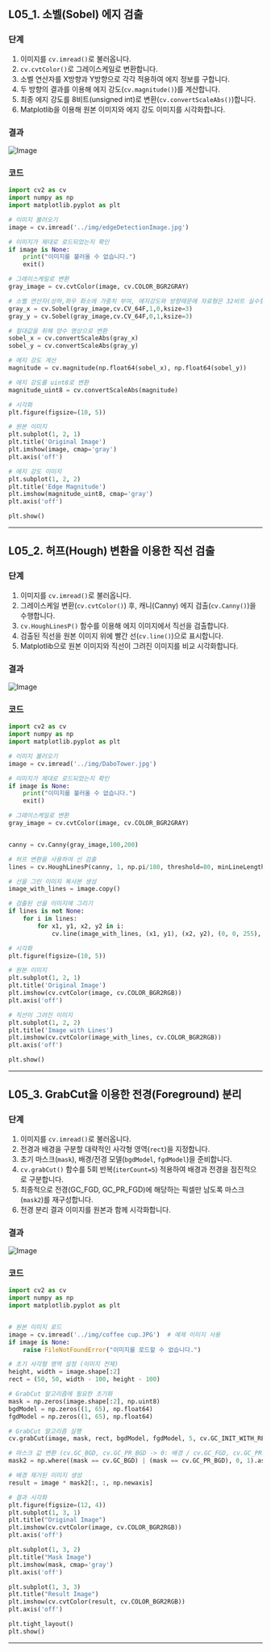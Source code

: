 

## L05_1. 소벨(Sobel) 에지 검출

### 단계
1. 이미지를 `cv.imread()`로 불러옵니다.  
2. `cv.cvtColor()`로 그레이스케일로 변환합니다.  
3. 소벨 연산자를 X방향과 Y방향으로 각각 적용하여 에지 정보를 구합니다.  
4. 두 방향의 결과를 이용해 에지 강도(`cv.magnitude()`)를 계산합니다.  
5. 최종 에지 강도를 8비트(unsigned int)로 변환(`cv.convertScaleAbs()`)합니다.  
6. Matplotlib을 이용해 원본 이미지와 에지 강도 이미지를 시각화합니다.

### 결과
![Image](https://github.com/user-attachments/assets/2b979aed-6709-4bc2-a777-1370f596fc1d)

### 코드
```Python
import cv2 as cv
import numpy as np
import matplotlib.pyplot as plt

# 이미지 불러오기
image = cv.imread('../img/edgeDetectionImage.jpg')

# 이미지가 제대로 로드되었는지 확인
if image is None:
    print("이미지를 불러올 수 없습니다.")
    exit()

# 그레이스케일로 변환
gray_image = cv.cvtColor(image, cv.COLOR_BGR2GRAY)

# 소벨 연산자(상하,좌우 화소에 가중치 부여, 에지강도와 방향때문에 자료형은 32비트 실수형인 cv.CV_32F)
gray_x = cv.Sobel(gray_image,cv.CV_64F,1,0,ksize=3)
gray_y = cv.Sobel(gray_image,cv.CV_64F,0,1,ksize=3)

# 절대값을 취해 양수 영상으로 변환
sobel_x = cv.convertScaleAbs(gray_x)
sobel_y = cv.convertScaleAbs(gray_y)

# 에지 강도 계산
magnitude = cv.magnitude(np.float64(sobel_x), np.float64(sobel_y))

# 에지 강도를 uint8로 변환
magnitude_uint8 = cv.convertScaleAbs(magnitude)

# 시각화
plt.figure(figsize=(10, 5))

# 원본 이미지
plt.subplot(1, 2, 1)
plt.title('Original Image')
plt.imshow(image, cmap='gray')
plt.axis('off')

# 에지 강도 이미지
plt.subplot(1, 2, 2)
plt.title('Edge Magnitude')
plt.imshow(magnitude_uint8, cmap='gray')
plt.axis('off')

plt.show()
```

---

## L05_2. 허프(Hough) 변환을 이용한 직선 검출

### 단계
1. 이미지를 `cv.imread()`로 불러옵니다.  
2. 그레이스케일 변환(`cv.cvtColor()`) 후, 캐니(Canny) 에지 검출(`cv.Canny()`)을 수행합니다.  
3. `cv.HoughLinesP()` 함수를 이용해 에지 이미지에서 직선을 검출합니다.  
4. 검출된 직선을 원본 이미지 위에 빨간 선(`cv.line()`)으로 표시합니다.  
5. Matplotlib으로 원본 이미지와 직선이 그려진 이미지를 비교 시각화합니다.

### 결과
![Image](https://github.com/user-attachments/assets/649afe76-8d00-4d4f-950f-2f610b847a37)

### 코드
```Python
import cv2 as cv
import numpy as np
import matplotlib.pyplot as plt

# 이미지 불러오기
image = cv.imread('../img/DaboTower.jpg')

# 이미지가 제대로 로드되었는지 확인
if image is None:
    print("이미지를 불러올 수 없습니다.")
    exit()

# 그레이스케일로 변환
gray_image = cv.cvtColor(image, cv.COLOR_BGR2GRAY)


canny = cv.Canny(gray_image,100,200)

# 허프 변환을 사용하여 선 검출
lines = cv.HoughLinesP(canny, 1, np.pi/180, threshold=80, minLineLength=50, maxLineGap=10)

# 선을 그린 이미지 복사본 생성
image_with_lines = image.copy()

# 검출된 선을 이미지에 그리기
if lines is not None:
    for i in lines:
        for x1, y1, x2, y2 in i:
            cv.line(image_with_lines, (x1, y1), (x2, y2), (0, 0, 255), 2)

# 시각화
plt.figure(figsize=(10, 5))

# 원본 이미지
plt.subplot(1, 2, 1)
plt.title('Original Image')
plt.imshow(cv.cvtColor(image, cv.COLOR_BGR2RGB))
plt.axis('off')

# 직선이 그려진 이미지
plt.subplot(1, 2, 2)
plt.title('Image with Lines')
plt.imshow(cv.cvtColor(image_with_lines, cv.COLOR_BGR2RGB))
plt.axis('off')

plt.show()
``` 

---

## L05_3. GrabCut을 이용한 전경(Foreground) 분리

### 단계
1. 이미지를 `cv.imread()`로 불러옵니다.  
2. 전경과 배경을 구분할 대략적인 사각형 영역(`rect`)을 지정합니다.  
3. 초기 마스크(`mask`), 배경/전경 모델(`bgdModel`, `fgdModel`)을 준비합니다.  
4. `cv.grabCut()` 함수를 5회 반복(`iterCount=5`) 적용하여 배경과 전경을 점진적으로 구분합니다.  
5. 최종적으로 전경(GC_FGD, GC_PR_FGD)에 해당하는 픽셀만 남도록 마스크(`mask2`)를 재구성합니다.  
6. 전경 분리 결과 이미지를 원본과 함께 시각화합니다.

### 결과
![Image](https://github.com/user-attachments/assets/3d009bb2-2597-4a96-a391-250b32e76df2)

### 코드
```Python
import cv2 as cv
import numpy as np
import matplotlib.pyplot as plt


# 원본 이미지 로드
image = cv.imread('../img/coffee cup.JPG')  # 예제 이미지 사용
if image is None:
    raise FileNotFoundError("이미지를 로드할 수 없습니다.")

# 초기 사각형 영역 설정 (이미지 전체)
height, width = image.shape[:2]
rect = (50, 50, width - 100, height - 100)  

# GrabCut 알고리즘에 필요한 초기화
mask = np.zeros(image.shape[:2], np.uint8)
bgdModel = np.zeros((1, 65), np.float64)
fgdModel = np.zeros((1, 65), np.float64)

# GrabCut 알고리즘 실행
cv.grabCut(image, mask, rect, bgdModel, fgdModel, 5, cv.GC_INIT_WITH_RECT)

# 마스크 값 변환 (cv.GC_BGD, cv.GC_PR_BGD -> 0: 배경 / cv.GC_FGD, cv.GC_PR_FGD -> 1: 전경)
mask2 = np.where((mask == cv.GC_BGD) | (mask == cv.GC_PR_BGD), 0, 1).astype('uint8')

# 배경 제거된 이미지 생성
result = image * mask2[:, :, np.newaxis]

# 결과 시각화
plt.figure(figsize=(12, 4))
plt.subplot(1, 3, 1)
plt.title("Original Image")
plt.imshow(cv.cvtColor(image, cv.COLOR_BGR2RGB))
plt.axis('off')

plt.subplot(1, 3, 2)
plt.title("Mask Image")
plt.imshow(mask, cmap='gray')
plt.axis('off')

plt.subplot(1, 3, 3)
plt.title("Result Image")
plt.imshow(cv.cvtColor(result, cv.COLOR_BGR2RGB))
plt.axis('off')

plt.tight_layout()
plt.show()
``` 

---
